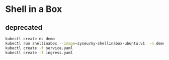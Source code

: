 # Shell in a Box


## deprecated
```bash
kubectl create ns demo
kubectl run shellinabox --image=zyseu/my-shellinabox-ubuntu:v1  -n demo
kubectl create -f service.yaml
kubectl create -f ingress.yaml
```